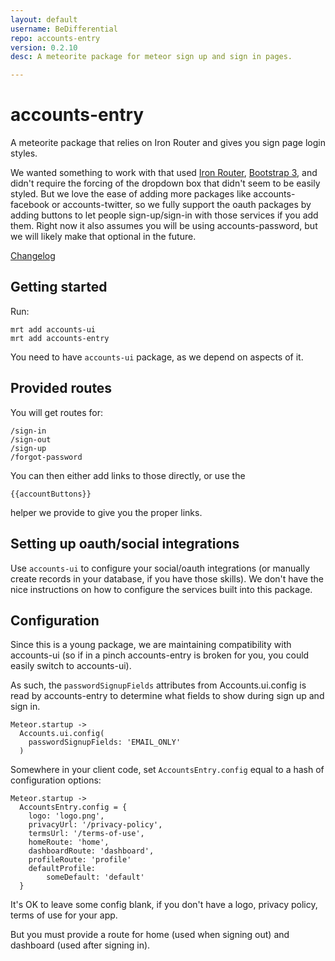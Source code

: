 ```yaml
---
layout: default
username: BeDifferential
repo: accounts-entry
version: 0.2.10
desc: A meteorite package for meteor sign up and sign in pages.

---
```


# accounts-entry

A meteorite package that relies on Iron Router and gives you sign page login styles.

We wanted something to work with that used [Iron
Router](https://github.com/EventedMind/iron-router), [Bootstrap
3](https://github.com/mangasocial/meteor-bootstrap-3), and didn't require the forcing of the dropdown box that didn't seem to be easily styled. But we love the ease of adding more packages like accounts-facebook or accounts-twitter, so we fully support the oauth packages by adding buttons to let people sign-up/sign-in with those services if you add them.  Right now it also assumes you will be using accounts-password, but we will likely make that optional in the future.

[Changelog](https://github.com/BeDifferential/accounts-entry/blob/master/CHANGELOG.md)

## Getting started

Run:

````
mrt add accounts-ui
mrt add accounts-entry
````

You need to have `accounts-ui` package, as we depend on aspects of it.

## Provided routes

You will get routes for:

````
/sign-in
/sign-out
/sign-up
/forgot-password
````

You can then either add links to those directly, or use the 

````
{{accountButtons}}
```` 
helper we provide to give you the proper links.

## Setting up oauth/social integrations

Use `accounts-ui` to configure your social/oauth integrations (or manually create records in your database, if you have those skills). We don't have the nice instructions on how to configure the services built into this package.

## Configuration

Since this is a young package, we are maintaining compatibility with accounts-ui (so if in a pinch accounts-entry is broken for you, you could easily switch to accounts-ui).

As such, the `passwordSignupFields` attributes from Accounts.ui.config is read by accounts-entry to determine what fields to show during sign up and sign in.

```
Meteor.startup ->
  Accounts.ui.config(
    passwordSignupFields: 'EMAIL_ONLY'
  )
```

Somewhere in your client code, set `AccountsEntry.config` equal to a hash of configuration options:

```
Meteor.startup ->
  AccountsEntry.config = {
    logo: 'logo.png',
    privacyUrl: '/privacy-policy',
    termsUrl: '/terms-of-use',
    homeRoute: 'home',
    dashboardRoute: 'dashboard',
    profileRoute: 'profile'
    defaultProfile: 
        someDefault: 'default'
  }
```

It's OK to leave some config blank, if you don't have a logo, privacy
policy, terms of use for your app.

But you must provide a route for home (used when signing out) and
dashboard (used after signing in).